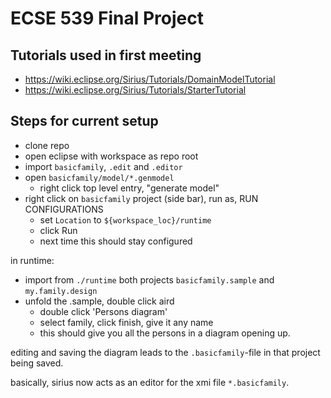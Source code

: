 # ECSE 539 Final Project

## Tutorials used in first meeting

- <https://wiki.eclipse.org/Sirius/Tutorials/DomainModelTutorial>
- <https://wiki.eclipse.org/Sirius/Tutorials/StarterTutorial>

## Steps for current setup

- clone repo
- open eclipse with workspace as repo root
- import `basicfamily`, `.edit` and `.editor`
- open `basicfamily/model/*.genmodel`
  - right click top level entry, "generate model"
- right click on `basicfamily` project (side bar), run as, RUN CONFIGURATIONS
  - set `Location` to `${workspace_loc}/runtime`
  - click Run
  - next time this should stay configured

in runtime:
- import from `./runtime` both projects `basicfamily.sample` and `my.family.design`
- unfold the .sample, double click aird
  - double click 'Persons diagram'
  - select family, click finish, give it any name
  - this should give you all the persons in a diagram opening up.

editing and saving the diagram leads to the `.basicfamily`-file in that project being saved.

basically, sirius now acts as an editor for the xmi file `*.basicfamily`.
